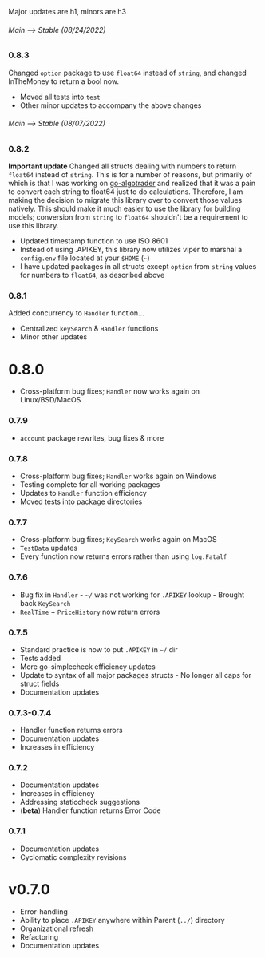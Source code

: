 Major updates are h1, minors are h3

###### Main --> Stable (08/24/2022)

### 0.8.3

Changed `option` package to use `float64` instead of `string`, and changed InTheMoney to return a bool now.
- Moved all tests into `test`
- Other minor updates to accompany the above changes

###### Main --> Stable (08/07/2022)

### 0.8.2

**Important update**
Changed all structs dealing with numbers to return `float64` instead of `string`. This is for a number of reasons, but primarily of which is that I was working on [go-algotrader](https://github.com/samjtro/go-algotrader) and realized that it was a pain to convert each string to float64 just to do calculations. Therefore, I am making the decision to migrate this library over to convert those values natively. This should make it much easier to use the library for building models; conversion from `string` to `float64` shouldn't be a requirement to use this library.
- Updated timestamp function to use ISO 8601
- Instead of using .APIKEY, this library now utilizes viper to marshal a `config.env` file located at your `$HOME` (`~`)
- I have updated packages in all structs except `option` from `string` values for numbers to `float64`, as described above

### 0.8.1

Added concurrency to `Handler` function... 
- Centralized `keySearch` & `Handler` functions 
- Minor other updates

# 0.8.0

- Cross-platform bug fixes; `Handler` now works again on Linux/BSD/MacOS

### 0.7.9

- `account` package rewrites, bug fixes & more

### 0.7.8

- Cross-platform bug fixes; `Handler` works again on Windows
- Testing complete for all working packages
- Updates to `Handler` function efficiency
- Moved tests into package directories

### 0.7.7

- Cross-platform bug fixes; `KeySearch` works again on MacOS
- `TestData` updates
- Every function now returns errors rather than using `log.Fatalf`

### 0.7.6

- Bug fix in `Handler` - `~/` was not working for `.APIKEY` lookup - Brought back `KeySearch`
- `RealTime` + `PriceHistory` now return errors

### 0.7.5

- Standard practice is now to put `.APIKEY` in `~/` dir
- Tests added
- More go-simplecheck efficiency updates
- Update to syntax of all major packages structs - No longer all caps for struct fields
- Documentation updates

### 0.7.3-0.7.4

- Handler function returns errors
- Documentation updates
- Increases in efficiency

### 0.7.2

- Documentation updates
- Increases in efficiency
- Addressing staticcheck suggestions
- (**beta**) Handler function returns Error Code

### 0.7.1

- Documentation updates
- Cyclomatic complexity revisions

# v0.7.0

- Error-handling
- Ability to place `.APIKEY` anywhere within Parent (`../`) directory
- Organizational refresh
- Refactoring
- Documentation updates